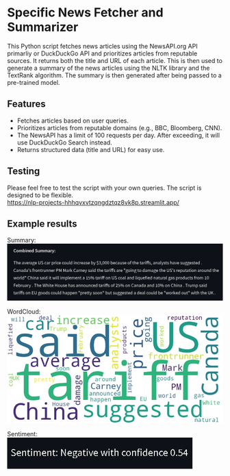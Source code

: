 # Specific News Fetcher and Summarizer

This Python script fetches news articles using the NewsAPI.org API primarliy or DuckDuckGo API and prioritizes articles from reputable sources. It returns both the title and URL of each article. This is then used to generate a summary of the news articles using the NLTK library and the TextRank algorithm. The summary is then generated after being passed to a pre-trained model.

## Features
- Fetches articles based on user queries.
- Prioritizes articles from reputable domains (e.g., BBC, Bloomberg, CNN).
- The NewsAPI has a limit of 100 requests per day. After exceeding, it will use DuckDuckGo Search instead.
- Returns structured data (title and URL) for easy use.

## Testing
Please feel free to test the script with your own queries. The script is designed to be flexible.  
https://nlp-projects-hhhqvxvtzqngdztqz8vk8p.streamlit.app/

## Example results
Summary:  
![Summary](assets/summary_eg.png)

WordCloud:  
![WordCloud](assets/wordcloud.png)

Sentiment:  
![Sentiment](assets/sentiment.png)